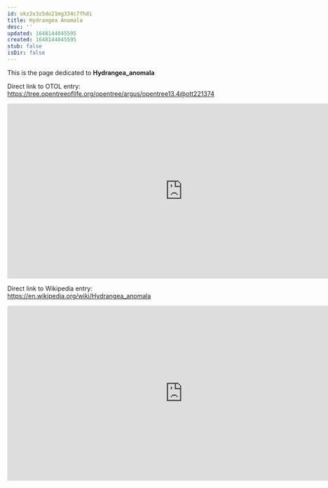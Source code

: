 ```yaml
---
id: okz2x3z5do21mg334c7fhdi
title: Hydrangea Anomala
desc: ''
updated: 1648144045595
created: 1648144045595
stub: false
isDir: false
---
```

This is the page dedicated to **Hydrangea_anomala**


Direct link to OTOL entry: https://tree.opentreeoflife.org/opentree/argus/opentree13.4@ott221374



<html>
    <body>
    <iframe src="https://tree.opentreeoflife.org/opentree/argus/opentree13.4@ott221374"
    width="800" height="400" frameborder="0" allowfullscreen> </iframe>
    </body>
</html>
    


Direct link to Wikipedia entry: https://en.wikipedia.org/wiki/Hydrangea_anomala



<html>
    <body>
    <iframe src="https://en.wikipedia.org/wiki/Hydrangea_anomala"
    width="800" height="400" frameborder="0" allowfullscreen> </iframe>
    </body>
</html>
    
